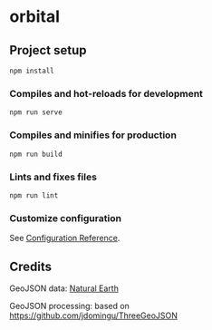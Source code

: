 # orbital

## Project setup
```
npm install
```

### Compiles and hot-reloads for development
```
npm run serve
```

### Compiles and minifies for production
```
npm run build
```

### Lints and fixes files
```
npm run lint
```

### Customize configuration
See [Configuration Reference](https://cli.vuejs.org/config/).


## Credits

GeoJSON data: [Natural Earth](https://www.naturalearthdata.com/)

GeoJSON processing: based on https://github.com/jdomingu/ThreeGeoJSON
